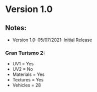# Version 1.0

## Notes:
- Version 1.0: 05/07/2021: Initial Release

### Gran Turismo 2:
- UV1 = Yes
- UV2 = No
- Materials = Yes
- Textures = Yes
- Vehicles = 28

